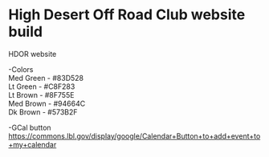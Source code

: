 High Desert Off Road Club website build
====

HDOR website

-Colors<br>
Med Green - #83D528<br>
Lt Green - #C8F283<br>
Lt Brown - #8F755E<br>
Med Brown - #94664C<br>
Dk Brown - #573B2F<br>

-GCal button<br>
https://commons.lbl.gov/display/google/Calendar+Button+to+add+event+to+my+calendar
